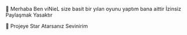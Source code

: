 👋 Merhaba Ben viNieL size basit bir yılan oyunu yaptım bana aittir İzinsiz Paylaşmak Yasaktır 

🌟 Projeye Star Atarsanız Sevinirim

